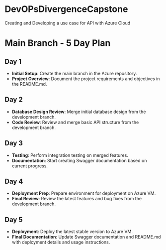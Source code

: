 # DevOPsDivergenceCapstone
Creating and Developing a use case for API with Azure Cloud

# Main Branch - 5 Day Plan

## Day 1
- **Initial Setup**: Create the main branch in the Azure repository.
- **Project Overview**: Document the project requirements and objectives in the README.md.

## Day 2
- **Database Design Review**: Merge initial database design from the development branch.
- **Code Review**: Review and merge basic API structure from the development branch.

## Day 3
- **Testing**: Perform integration testing on merged features.
- **Documentation**: Start creating Swagger documentation based on current progress.

## Day 4
- **Deployment Prep**: Prepare environment for deployment on Azure VM.
- **Final Review**: Review the latest features and bug fixes from the development branch.

## Day 5
- **Deployment**: Deploy the latest stable version to Azure VM.
- **Final Documentation**: Update Swagger documentation and README.md with deployment details and usage instructions.
